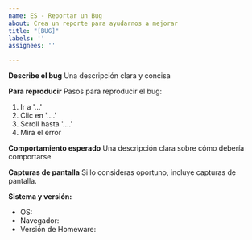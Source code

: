 ```yaml
---
name: ES - Reportar un Bug
about: Crea un reporte para ayudarnos a mejorar
title: "[BUG]"
labels: ''
assignees: ''

---
```


**Describe el bug**
Una descripción clara y concisa

**Para reproducir**
Pasos para reproducir el bug:
1. Ir a '...'
2. Clic en '....'
3. Scroll hasta '....'
4. Mira el error

**Comportamiento esperado**
Una descripción clara sobre cómo debería comportarse

**Capturas de pantalla**
Si lo consideras oportuno, incluye capturas de pantalla.

**Sistema y versión:**
 - OS: 
 - Navegador:
 - Versión de Homeware:
